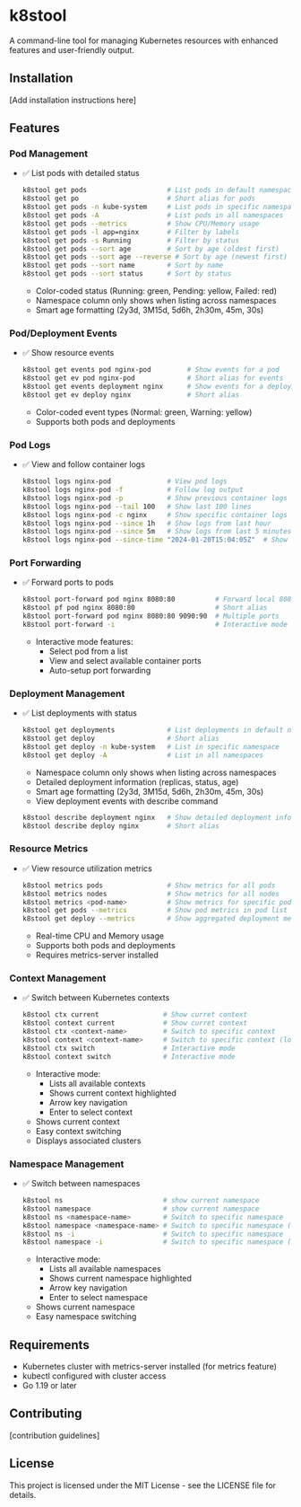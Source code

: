 # k8stool

A command-line tool for managing Kubernetes resources with enhanced features and user-friendly output.


## Installation

[Add installation instructions here]

## Features

### Pod Management
- ✅ List pods with detailed status
  ```bash
  k8stool get pods                    # List pods in default namespace
  k8stool get po                      # Short alias for pods
  k8stool get pods -n kube-system     # List pods in specific namespace
  k8stool get pods -A                 # List pods in all namespaces
  k8stool get pods --metrics          # Show CPU/Memory usage
  k8stool get pods -l app=nginx       # Filter by labels
  k8stool get pods -s Running         # Filter by status
  k8stool get pods --sort age         # Sort by age (oldest first)
  k8stool get pods --sort age --reverse # Sort by age (newest first)
  k8stool get pods --sort name        # Sort by name
  k8stool get pods --sort status      # Sort by status
  ```
  - Color-coded status (Running: green, Pending: yellow, Failed: red)
  - Namespace column only shows when listing across namespaces
  - Smart age formatting (2y3d, 3M15d, 5d6h, 2h30m, 45m, 30s)

### Pod/Deployment Events
- ✅ Show resource events
  ```bash
  k8stool get events pod nginx-pod         # Show events for a pod
  k8stool get ev pod nginx-pod             # Short alias for events
  k8stool get events deployment nginx      # Show events for a deployment
  k8stool get ev deploy nginx              # Short alias
  ```
  - Color-coded event types (Normal: green, Warning: yellow)
  - Supports both pods and deployments

### Pod Logs
- ✅ View and follow container logs
  ```bash
  k8stool logs nginx-pod              # View pod logs
  k8stool logs nginx-pod -f           # Follow log output
  k8stool logs nginx-pod -p           # Show previous container logs
  k8stool logs nginx-pod --tail 100   # Show last 100 lines
  k8stool logs nginx-pod -c nginx     # Show specific container logs
  k8stool logs nginx-pod --since 1h   # Show logs from last hour
  k8stool logs nginx-pod --since 5m   # Show logs from last 5 minutes
  k8stool logs nginx-pod --since-time "2024-01-20T15:04:05Z"  # Show logs since specific time
  ```

### Port Forwarding
- ✅ Forward ports to pods
  ```bash
  k8stool port-forward pod nginx 8080:80          # Forward local 8080 to pod 80
  k8stool pf pod nginx 8080:80                    # Short alias
  k8stool port-forward pod nginx 8080:80 9090:90  # Multiple ports
  k8stool port-forward -i                         # Interactive mode
  ```
  - Interactive mode features:
    - Select pod from a list
    - View and select available container ports
    - Auto-setup port forwarding

### Deployment Management
- ✅ List deployments with status
  ```bash
  k8stool get deployments             # List deployments in default namespace
  k8stool get deploy                  # Short alias
  k8stool get deploy -n kube-system   # List in specific namespace
  k8stool get deploy -A               # List in all namespaces
  ```
  - Namespace column only shows when listing across namespaces
  - Detailed deployment information (replicas, status, age)
  - Smart age formatting (2y3d, 3M15d, 5d6h, 2h30m, 45m, 30s)
  - View deployment events with describe command
  ```bash
  k8stool describe deployment nginx   # Show detailed deployment info with events
  k8stool describe deploy nginx       # Short alias
  ```

### Resource Metrics
- ✅ View resource utilization metrics
  ```bash
  k8stool metrics pods                # Show metrics for all pods
  k8stool metrics nodes               # Show metrics for all nodes
  k8stool metrics <pod-name>          # Show metrics for specific pod
  k8stool get pods --metrics          # Show pod metrics in pod list
  k8stool get deploy --metrics        # Show aggregated deployment metrics
  ```
  - Real-time CPU and Memory usage
  - Supports both pods and deployments
  - Requires metrics-server installed

### Context Management
- ✅ Switch between Kubernetes contexts
  ```bash
  k8stool ctx current                # Show curret context
  k8stool context current            # Show curret context
  k8stool ctx <context-name>         # Switch to specific context
  k8stool context <context-name>     # Switch to specific context (long form)
  k8stool ctx switch                 # Interactive mode
  k8stool context switch             # Interactive mode
  ```
  - Interactive mode:
    - Lists all available contexts
    - Shows current context highlighted
    - Arrow key navigation
    - Enter to select context
  - Shows current context
  - Easy context switching
  - Displays associated clusters

### Namespace Management
- ✅ Switch between namespaces
  ```bash
  k8stool ns                         # show current namespace
  k8stool namespace                  # show current namespace
  k8stool ns <namespace-name>        # Switch to specific namespace
  k8stool namespace <namespace-name> # Switch to specific namespace (long form)
  k8stool ns -i                      # Switch to specific namespace
  k8stool namespace -i               # Switch to specific namespace (long form)
  ```
  - Interactive mode:
    - Lists all available namespaces
    - Shows current namespace highlighted
    - Arrow key navigation
    - Enter to select namespace
  - Shows current namespace
  - Easy namespace switching

## Requirements

- Kubernetes cluster with metrics-server installed (for metrics feature)
- kubectl configured with cluster access
- Go 1.19 or later

## Contributing

[contribution guidelines]

## License

This project is licensed under the MIT License - see the LICENSE file for details.

